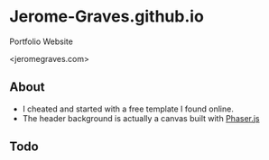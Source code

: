 # Jerome-Graves.github.io
Portfolio Website

<jeromegraves.com>

## About

- I cheated and started with a free template I found online. 
- The header background is actually a canvas built with [Phaser.js](https://phaser.io/)

## Todo
